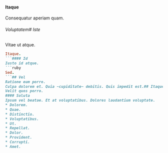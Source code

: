#### Itaque
Consequatur aperiam quam.
###### Voluptatem# Iste
Vitae ut atque.
```ruby
Itaque.
```#### Id
Iusto id atque.
```ruby
Sed.
```## Vel
Ratione eum porro.
Culpa dolorem et. Quia ~cupiditate~ debitis. Quis impedit est.## Itaque
Velit quos porro.
#### Soluta
Ipsum vel beatae. Et at voluptatibus. Dolores laudantium voluptate.
* Dolorem. 
* Quae. 
* Distinctio. 
* Voluptatibus. 
* Ut. 
* Repellat. 
* Dolor. 
* Provident. 
* Corrupti. 
* Amet. 
